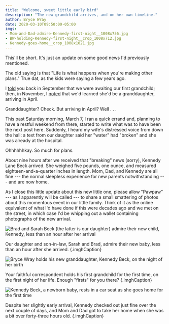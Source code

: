 ```yaml
---
title: "Welcome, sweet little early bird"
description: "The new grandchild arrives, and on her own timeline."
author: Bryce Wray
date: 2020-03-10T09:50:00-05:00
imgs:
- Mom-and-Dad-admire-Kennedy-first-night__1008x756.jpg
- BW-holding-Kennedy-first-night__crop_1008x712.jpg
- Kennedy-goes-home__crop_1008x1021.jpg
---
```


This'll be short. It's just an update on some good news I'd previously mentioned.

The old saying is that "Life is what happens when you're making other plans." True dat, as the kids were saying a few years ago.

I [told](/posts/2019/09/now-im-sixty-four/) you back in September that we were awaiting our first grandchild; then, in November, I [noted](/posts/2019/11/mixed-nuts-2019-11/) that we'd learned she'd be a granddaughter, arriving in April.

Granddaughter? Check. But arriving in April? Well&nbsp;.&nbsp;.&nbsp;.

This past Saturday morning, March 7, I ran a quick errand and, planning to have a restful weekend from there, started to write what was to have been the next post here. Suddenly, I heard my wife's distressed voice from down the hall: a text from our daughter said her "water" had "broken" and she was already at the hospital.

Ohhhhhhkay. So much for plans.

About nine hours after we received that "breaking" news (sorry), Kennedy Lane Beck arrived. She weighed five pounds, one ounce, and measured eighteen-and-a-quarter inches in length. Mom, Dad, and Kennedy are all fine --- the normal sleepless experience for new parents notwithstanding --- and are now home.

As I close this little update about this new little one, please allow "Pawpaw” --- as I apparently will be called --- to share a small smattering of photos about this momentous event in our little family. Think of it as the online equivalent of what I'd have done if this were decades ago and we met on the street, in which case I'd be whipping out a wallet containing photographs of the new arrival.

![Brad and Sarah Beck (the latter is our daughter) admire their new child, Kennedy, less than an hour after her arrival](Mom-and-Dad-admire-Kennedy-first-night__1008x756.jpg)

Our daughter and son-in-law, Sarah and Brad, admire their new baby, less than an hour after she arrived.
{.imghCaption}

![Bryce Wray holds his new granddaughter, Kennedy Beck, on the night of her birth](BW-holding-Kennedy-first-night__crop_1008x712.jpg)

Your faithful correspondent holds his first grandchild for the first time, on the first night of her life. Enough "firsts" for you there?
{.imghCaption}

![Kennedy Beck, a newborn baby, rests in a car seat as she goes home for the first time](Kennedy-goes-home__crop_1008x1021.jpg)

Despite her slightly early arrival, Kennedy checked out just fine over the next couple of days, and Mom and Dad got to take her home when she was a bit over <span class="nobrk">forty-three hours old.</span>
{.imghCaption}
